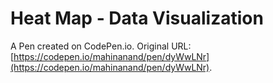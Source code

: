 # Heat Map - Data Visualization

A Pen created on CodePen.io. Original URL: [https://codepen.io/mahinanand/pen/dyWwLNr](https://codepen.io/mahinanand/pen/dyWwLNr).


